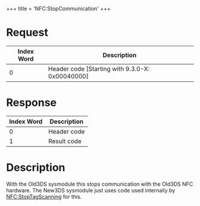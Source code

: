 +++
title = 'NFC:StopCommunication'
+++

# Request

| Index Word | Description                                       |
|------------|---------------------------------------------------|
| 0          | Header code \[Starting with 9.3.0-X: 0x00040000\] |

# Response

| Index Word | Description |
|------------|-------------|
| 0          | Header code |
| 1          | Result code |

# Description

With the Old3DS sysmodule this stops communication with the Old3DS NFC
hardware. The New3DS sysmodule just uses code used internally by
[NFC:StopTagScanning](NFC:StopTagScanning "wikilink") for this.